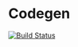 # Codegen

[![Build Status](https://travis-ci.org/hhpack/codegen.svg?branch=develop)](https://travis-ci.org/hhpack/codegen)
